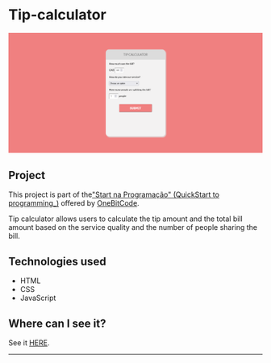 # Tip-calculator

![Tip Calculator project cover](.github/desktop-format.png)

## Project

This project is part of the["Start na Programação" (QuickStart to programming_)](http://start.onebitcode.com/) offered by [OneBitCode](https://onebitcode.com/lp/).

Tip calculator allows users to calculate the tip amount and the total bill amount based on the service quality and the number of people sharing the bill.

## Technologies used

- HTML
- CSS
- JavaScript

## Where can I see it?

See it [HERE](https://samylecarvalho.github.io/tip-calculator/).

---
